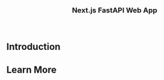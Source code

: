 <p align="center">
    <h3 align="center">Next.js FastAPI Web App</h3>
</p>

<br/>

## Introduction


## Learn More

